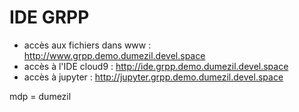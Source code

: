 # IDE GRPP

- accès aux fichiers dans www : http://www.grpp.demo.dumezil.devel.space
- accès à l'IDE cloud9 : http://ide.grpp.demo.dumezil.devel.space
- accès à jupyter : http://jupyter.grpp.demo.dumezil.devel.space

mdp = dumezil

